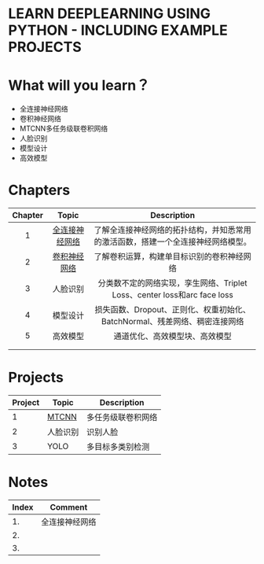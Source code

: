 # LEARN DEEPLEARNING USING PYTHON - INCLUDING EXAMPLE PROJECTS





# What will you learn？

- 全连接神经网络
- 卷积神经网络
- MTCNN多任务级联卷积网络
- 人脸识别
- 模型设计
- 高效模型





# Chapters

| Chapter |                            Topic                             |                         Description                          |
| :-----: | :----------------------------------------------------------: | :----------------------------------------------------------: |
|    1    | [全连接神经网络](https://github.com/HibikiJie/Learn-DeepLearning/blob/master/Chapter01.md) | 了解全连接神经网络的拓扑结构，并知悉常用的激活函数，搭建一个全连接神经网络模型。 |
|    2    | [卷积神经网络](https://github.com/HibikiJie/Learn-DeepLearning/blob/master/Chapter02.md) |          了解卷积运算，构建单目标识别的卷积神经网络          |
|    3    |                           人脸识别                           | 分类数不定的网络实现，孪生网络、Triplet Loss、center loss和arc face loss |
|    4    |                           模型设计                           | 损失函数、Dropout、正则化、权重初始化、BatchNormal、残差网络、稠密连接网络 |
|    5    |                           高效模型                           |                通道优化、高效模型块、高效模型                |
|         |                                                              |                                                              |
|         |                                                              |                                                              |





# Projects



| Project | Topic                                                        | Description        |
| ------- | ------------------------------------------------------------ | ------------------ |
| 1       | [MTCNN](https://github.com/HibikiJie/Learn-DeepLearning/blob/master/Project%201.md) | 多任务级联卷积网络 |
| 2       | 人脸识别                                                     | 识别人脸           |
| 3       | YOLO                                                         | 多目标多类别检测   |



# Notes

| Index |    Comment     |
| :---- | :------------: |
| 1.    | 全连接神经网络 |
| 2.    |                |
| 3.    |                |

